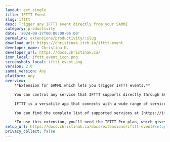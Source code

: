 ```yaml
---
layout: ext_single
title: IFTTT Event
slug: ifttt
desc: Trigger any IFTTT event directly from your SAMMI
category: productivity
date: '2024-09-27T00:00:00-05:00'
permalink: extensions/productivity/:slug
download_url: https://christinak.itch.io/ifttt-event
developer_name: Christina K.
developer_url: https://docs.christinak.ca/
icon_local: ifttt_event_icon.png
screenshots_local: ifttt_event.png
version: 2.0
sammi_version: Any
platform: Any
overview: |
    **Extension for SAMMI which lets you trigger IFTTT events.**  

    You can control any service that IFTTT supports directly through SAMMI!  

    IFTTT is a versatile app that connects with a wide range of services, including phone apps, smart devices, email, social media, and more.  

    You can find the complete list of supported services at [https://ifttt.com/services](https://ifttt.com/services).

    *To use this extension, you'll need the IFTTT Pro plan, which gives you access to features like creating up to 20 applets, using webhooks, and managing Twitter applets, among other benefits.*
setup_url: https://docs.christinak.ca/docs/extensions/ifttt-event#setup
privacy_collect: false
---
```

